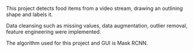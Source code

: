 This project detects food items from a video stream, drawing an outlining shape and labels it.

Data cleansing such as missing values, data augmentation, outlier removal, feature engineering were implemented.

The algorithm used for this project and GUI is Mask RCNN.
